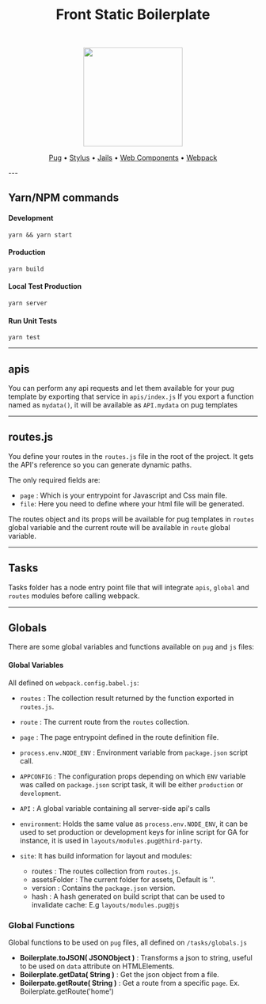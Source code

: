 <h1 align="center">Front Static Boilerplate</h1>

<br />

<p align="center">
	<img width="200" src="https://d2eip9sf3oo6c2.cloudfront.net/series/square_covers/000/000/312/full/ImmuateableImmer_Final.png" />
</p>

<p align="center">
	<a href="https://github.com/pugjs">Pug</a> • <a href="https://github.com/stylus/stylus">Stylus</a> • <a href="https://github.com/Jails-org/Jails">Jails</a> • <a href="https://developers.google.com/web/fundamentals/web-components/customelements">Web Components</a> • <a href="https://webpack.js.org/">Webpack</a>
</p>
---

## Yarn/NPM commands

#### Development

`yarn && yarn start`

#### Production

`yarn build`

#### Local Test Production

`yarn server`

#### Run Unit Tests

`yarn test`

---

## apis

You can perform any api requests and let them available for your pug template by exporting that service in `apis/index.js`
If you export a function named as `mydata()`, it will be available as `API.mydata` on pug templates

---

## routes.js

You define your routes in the `routes.js` file in the root of the project. It gets the API's reference so you can generate dynamic paths.

The only required fields are:

-   `page` : Which is your entrypoint for Javascript and Css main file.
-   `file`: Here you need to define where your html file will be generated.

The routes object and its props will be available for pug templates in `routes` global variable and the current route will be available in `route` global variable.

---

## Tasks

Tasks folder has a node entry point file that will integrate `apis`, `global` and `routes` modules before calling webpack.

---

## Globals

There are some global variables and functions available on `pug` and `js` files:

#### Global Variables

All defined on `webpack.config.babel.js`:

-   `routes` : The collection result returned by the function exported in `routes.js`.
-   `route` : The current route from the `routes` collection.
-   `page` : The page entrypoint defined in the route definition file.

-   `process.env.NODE_ENV` : Environment variable from `package.json` script call.
-   `APPCONFIG` : The configuration props depending on which `ENV` variable was called on `package.json` script task, it will be either `production` or `development`.
-   `API` : A global variable containing all server-side api's calls
-   `environment`: Holds the same value as `process.env.NODE_ENV`, it can be used to set production or development keys for inline script for GA for instance, it is used in `layouts/modules.pug@third-party`.
-   `site`: It has build information for layout and modules:
    -   routes : The routes collection from `routes.js`.
    -   assetsFolder : The current folder for assets, Default is ''.
    -   version : Contains the `package.json` version.
    -   hash : A hash generated on build script that can be used to invalidate cache: E.g `layouts/modules.pug@js`

### Global Functions

Global functions to be used on `pug` files, all defined on `/tasks/globals.js`

-   **Boilerplate.toJSON( JSONObject )** : Transforms a json to string, useful to be used on `data` attribute on HTMLElements.
-   **Boilerplate.getData( String )** : Get the json object from a file.
-   **Boilerpate.getRoute( String )** : Get a route from a specific `page`. Ex. Boilerplate.getRoute('home')
